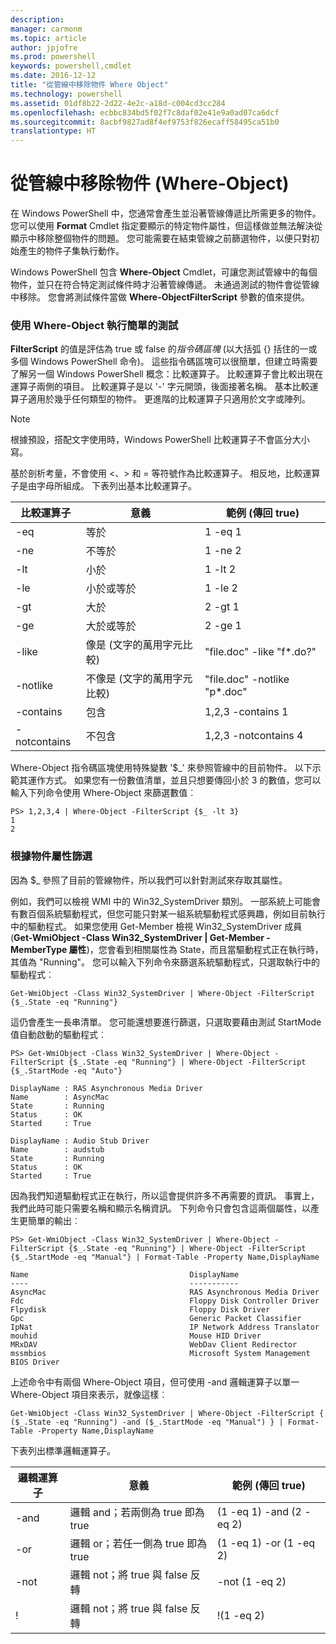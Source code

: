 ```yaml
---
description: 
manager: carmonm
ms.topic: article
author: jpjofre
ms.prod: powershell
keywords: powershell,cmdlet
ms.date: 2016-12-12
title: "從管線中移除物件 Where Object"
ms.technology: powershell
ms.assetid: 01df8b22-2d22-4e2c-a18d-c004cd3cc284
ms.openlocfilehash: ecbbc834bd5f02f7c8daf02e41e9a0ad07ca6dcf
ms.sourcegitcommit: 8acbf9827ad8f4ef9753f826ecaff58495ca51b0
translationtype: HT
---
```

# <a name="removing-objects-from-the-pipeline-where-object"></a>從管線中移除物件 (Where-Object)
在 Windows PowerShell 中，您通常會產生並沿著管線傳遞比所需更多的物件。 您可以使用 **Format** Cmdlet 指定要顯示的特定物件屬性，但這樣做並無法解決從顯示中移除整個物件的問題。 您可能需要在結束管線之前篩選物件，以便只對初始產生的物件子集執行動作。

Windows PowerShell 包含 **Where-Object** Cmdlet，可讓您測試管線中的每個物件，並只在符合特定測試條件時才沿著管線傳遞。 未通過測試的物件會從管線中移除。 您會將測試條件當做 **Where-ObjectFilterScript** 參數的值來提供。

### <a name="performing-simple-tests-with-where-object"></a>使用 Where-Object 執行簡單的測試
**FilterScript** 的值是評估為 true 或 false 的*指令碼區塊* (以大括弧 {} 括住的一或多個 Windows PowerShell 命令)。 這些指令碼區塊可以很簡單，但建立時需要了解另一個 Windows PowerShell 概念：比較運算子。 比較運算子會比較出現在運算子兩側的項目。 比較運算子是以 '-' 字元開頭，後面接著名稱。 基本比較運算子適用於幾乎任何類型的物件。 更進階的比較運算子只適用於文字或陣列。

> [!NOTE]
> 根據預設，搭配文字使用時，Windows PowerShell 比較運算子不會區分大小寫。

基於剖析考量，不會使用 <、> 和 = 等符號作為比較運算子。 相反地，比較運算子是由字母所組成。 下表列出基本比較運算子。

|比較運算子|意義|範例 (傳回 true)|
|-----------------------|-----------|--------------------------|
|-eq|等於|1 -eq 1|
|-ne|不等於|1 -ne 2|
|-lt|小於|1 -lt 2|
|-le|小於或等於|1 -le 2|
|-gt|大於|2 -gt 1|
|-ge|大於或等於|2 -ge 1|
|-like|像是 (文字的萬用字元比較)|"file.doc" -like "f\*.do?"|
|-notlike|不像是 (文字的萬用字元比較)|"file.doc" -notlike "p\*.doc"|
|-contains|包含|1,2,3 -contains 1|
|-notcontains|不包含|1,2,3 -notcontains 4|

Where-Object 指令碼區塊使用特殊變數 '$_' 來參照管線中的目前物件。 以下示範其運作方式。 如果您有一份數值清單，並且只想要傳回小於 3 的數值，您可以輸入下列命令使用 Where-Object 來篩選數值︰

```
PS> 1,2,3,4 | Where-Object -FilterScript {$_ -lt 3}
1
2
```

### <a name="filtering-based-on-object-properties"></a>根據物件屬性篩選
因為 $_ 參照了目前的管線物件，所以我們可以針對測試來存取其屬性。

例如，我們可以檢視 WMI 中的 Win32_SystemDriver 類別。 一部系統上可能會有數百個系統驅動程式，但您可能只對某一組系統驅動程式感興趣，例如目前執行中的驅動程式。 如果您使用 Get-Member 檢視 Win32_SystemDriver 成員 (**Get-WmiObject -Class Win32_SystemDriver | Get-Member -MemberType 屬性**)，您會看到相關屬性為 State，而且當驅動程式正在執行時，其值為 "Running"。 您可以輸入下列命令來篩選系統驅動程式，只選取執行中的驅動程式︰

```
Get-WmiObject -Class Win32_SystemDriver | Where-Object -FilterScript {$_.State -eq "Running"}
```

這仍會產生一長串清單。 您可能還想要進行篩選，只選取要藉由測試 StartMode 值自動啟動的驅動程式︰

```
PS> Get-WmiObject -Class Win32_SystemDriver | Where-Object -FilterScript {$_.State -eq "Running"} | Where-Object -FilterScript {$_.StartMode -eq "Auto"}

DisplayName : RAS Asynchronous Media Driver
Name        : AsyncMac
State       : Running
Status      : OK
Started     : True

DisplayName : Audio Stub Driver
Name        : audstub
State       : Running
Status      : OK
Started     : True
```

因為我們知道驅動程式正在執行，所以這會提供許多不再需要的資訊。 事實上，我們此時可能只需要名稱和顯示名稱資訊。 下列命令只會包含這兩個屬性，以產生更簡單的輸出︰

```
PS> Get-WmiObject -Class Win32_SystemDriver | Where-Object -FilterScript {$_.State -eq "Running"} | Where-Object -FilterScript {$_.StartMode -eq "Manual"} | Format-Table -Property Name,DisplayName

Name                                    DisplayName
----                                    -----------
AsyncMac                                RAS Asynchronous Media Driver
Fdc                                     Floppy Disk Controller Driver
Flpydisk                                Floppy Disk Driver
Gpc                                     Generic Packet Classifier
IpNat                                   IP Network Address Translator
mouhid                                  Mouse HID Driver
MRxDAV                                  WebDav Client Redirector
mssmbios                                Microsoft System Management BIOS Driver
```

上述命令中有兩個 Where-Object 項目，但可使用 -and 邏輯運算子以單一 Where-Object 項目來表示，就像這樣︰

```
Get-WmiObject -Class Win32_SystemDriver | Where-Object -FilterScript { ($_.State -eq "Running") -and ($_.StartMode -eq "Manual") } | Format-Table -Property Name,DisplayName
```

下表列出標準邏輯運算子。

|邏輯運算子|意義|範例 (傳回 true)|
|--------------------|-----------|--------------------------|
|-and|邏輯 and；若兩側為 true 即為 true|(1 -eq 1) -and (2 -eq 2)|
|-or|邏輯 or；若任一側為 true 即為 true|(1 -eq 1) -or (1 -eq 2)|
|-not|邏輯 not；將 true 與 false 反轉|-not (1 -eq 2)|
|\!|邏輯 not；將 true 與 false 反轉|\!(1 -eq 2)|

